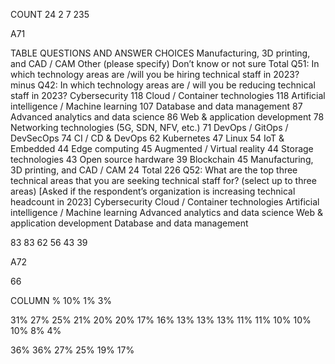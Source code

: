 COUNT
24
2
7
235


A71


TABLE QUESTIONS AND ANSWER CHOICES
Manufacturing, 3D printing, and CAD / CAM
Other (please specify)
Don’t know or not sure
Total
Q51: In which technology areas are /will you be hiring technical staff in 2023? minus Q42: In 
which technology areas are / will you be reducing technical staff in 2023?
Cybersecurity
118
Cloud / Container technologies
118
Artificial intelligence / Machine learning
107
Database and data management
87
Advanced analytics and data science
86
Web & application development
78
Networking technologies (5G, SDN, NFV, etc.)
71
DevOps / GitOps / DevSecOps
74
CI / CD & DevOps
62
Kubernetes
47
Linux
54
IoT & Embedded
44
Edge computing
45
Augmented / Virtual reality
44
Storage technologies
43
Open source hardware
39
Blockchain
45
Manufacturing, 3D printing, and CAD / CAM
24
Total
226
Q52: What are the top three technical areas that you are seeking technical staff for? (select up to three 
areas) [Asked if the respondent’s organization is increasing technical headcount in 2023]
Cybersecurity
Cloud / Container technologies
Artificial intelligence / Machine learning
Advanced analytics and data science
Web & application development
Database and data management


83
83
62
56
43
39


A72


 66


COLUMN %
10%
1%
3%


31%
27%
25%
21%
20%
20%
17%
16%
13%
13%
13%
11%
11%
10%
10%
10%
8%
4%


36%
36%
27%
25%
19%
17%


